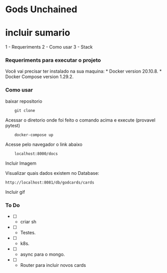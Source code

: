 # Gods Unchained 

# incluir sumario
 1 - Requeriments
 2 - Como usar
 3 - Stack
 
### Requeriments para executar o projeto
Você vai precisar ter instalado na sua maquina:
    * Docker version 20.10.8.
    * Docker Compose version 1.29.2.
### Como usar
baixar repositorio
```
    git clone
```
Acessar o diretorio onde foi feito o comando acima e execute (provavel pytest)

``` 
    docker-compose up
```

Acesse pelo navegador o link abaixo
```
    localhost:8000/docs
```
Incluir Imagem

Visualizar quais dados existem no Database:
```
http://localhost:8081/db/godcards/cards
```
Incluir gif
### To Do
- [ ] - criar sh
- [ ] - Testes.
- [ ] - k8s.
- [ ] - async para o mongo.
- [ ] - Router para incluir novos cards
